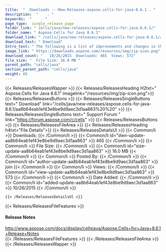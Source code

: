 ```yaml
---
title:  "  Downloads ---New-Releases-aspose.cells-for-java-8.6.1 . " 
description:  "    . " 
keywords:  "    . " 
page_type:  single_release_page
folder_link: " cells/java/new-releases/aspose.cells-for-java-8.6.1/"
folder_name: " Aspose.Cells for Java 8.6.1"
download_link: " /cells/java/new-releases/aspose.cells-for-java-8.6.1/aa8b64eab1ef43e8be9d9aec3d1aa863"
download_text: " Download"
Intro_text: " The following is a list of improvements and changes in this release of Aspose.Ce..."
image_link: " https://downloads.aspose.com/resources/img/zip-icon.png"
download_count: "   10/26/2015  Downloads: 465  Views: 572"
file_size: "  File Size: 16.0 MB "
parent_path: "cells/java"
section_parent_path: "cells/java"
weight: 88 
---
```


{{< Releases/ReleasesWapper >}}
  {{< Releases/ReleasesHeading H2txt=" Aspose.Cells for Java 8.6.1" imagelink="/resources/img/zip-icon.png">}}
  {{< Releases/ReleasesButtons >}}
    {{< Releases/ReleasesSingleButtons text=" Download" link="/cells/java/new-releases/aspose.cells-for-java-8.6.1/aa8b64eab1ef43e8be9d9aec3d1aa863%20%20" >}}
    {{< Releases/ReleasesSingleButtons text=" Support Forum " link="https://forum.aspose.com/c/cells" >}}
  {{< Releases/ReleasesButtons >}}
  {{< Releases/ReleasesFileArea >}}
    {{< Releases/ReleasesHeading h4txt="File Details">}}
    {{< Releases/ReleasesDetailsUl >}}
            {{< Common/li  >}} Downloads: {{< /Common/li >}} 
      {{< Common/li id="dwn-update-aa8b64eab1ef43e8be9d9aec3d1aa863" >}} 465 {{< /Common/li >}} 
      {{< Common/li  >}} File Size: {{< /Common/li >}} 
      {{< Common/li id="size-update-aa8b64eab1ef43e8be9d9aec3d1aa863" >}} 16.0 MB {{< /Common/li >}} 
      {{< Common/li  >}} Posted By: {{< /Common/li >}} 
      {{< Common/li id="author-update-aa8b64eab1ef43e8be9d9aec3d1aa863" >}} join {{< /Common/li >}} 
      {{< Common/li  >}} Views: {{< /Common/li >}} 
      {{< Common/li id="view-update-aa8b64eab1ef43e8be9d9aec3d1aa863" >}} 573 {{< /Common/li >}} 
      {{< Common/li  >}} Date Added: {{< /Common/li >}} 
      {{< Common/li id="added-update-aa8b64eab1ef43e8be9d9aec3d1aa863" >}} 10/26/2015 {{< /Common/li >}} 

    {{< /Releases/ReleasesDetailsUl >}}

  {{< Releases/ReleasesFileFeatures >}}
      <h4>Release Notes</h4><div><a href="http://www.aspose.com/docs/display/cellsjava/Aspose.Cells+for+Java+8.6.1+Release+Notes">http://www.aspose.com/docs/display/cellsjava/Aspose.Cells+for+Java+8.6.1+Release+Notes</a></div>
  {{< /Releases/ReleasesFileFeatures >}}
 {{< /Releases/ReleasesFileArea >}}
{{< /Releases/ReleasesWapper >}}


